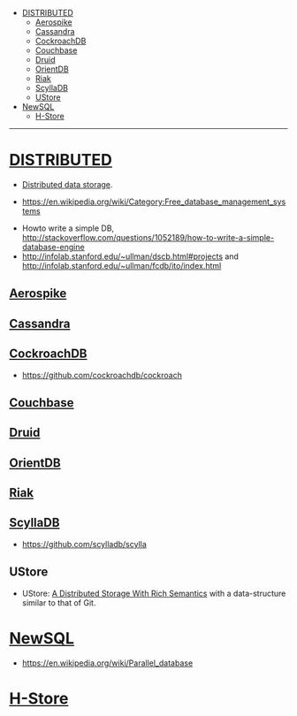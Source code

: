 + [DISTRIBUTED](#distributed)
  + [Aerospike](#aerospike)
  + [Cassandra](#cassandra) 
  + [CockroachDB](#cockroachdb)
  + [Couchbase](#couchbase)
  + [Druid](#druid) 
  + [OrientDB](#orientdb)
  + [Riak](#riak)
  + [ScyllaDB](scylladb)
  + [UStore](#ustore)
+ [NewSQL](#newsql)
  + [H-Store](#h-store)

----


# [DISTRIBUTED](https://en.wikipedia.org/wiki/Distributed_database) 
+ [Distributed data storage](https://en.wikipedia.org/wiki/Category:Distributed_data_stores). 
* https://en.wikipedia.org/wiki/Category:Free_database_management_systems
+ Howto write a simple DB, http://stackoverflow.com/questions/1052189/how-to-write-a-simple-database-engine
+ http://infolab.stanford.edu/~ullman/dscb.html#projects and http://infolab.stanford.edu/~ullman/fcdb/ito/index.html

## [Aerospike](https://en.wikipedia.org/wiki/Aerospike_database)

## [Cassandra](https://en.wikipedia.org/wiki/Apache_Cassandra)

## [CockroachDB](https://en.wikipedia.org/wiki/Cockroach_Labs)
+ https://github.com/cockroachdb/cockroach

## [Couchbase](https://en.wikipedia.org/wiki/Couchbase_Server)

## [Druid](https://en.wikipedia.org/wiki/Druid_(open-source_data_store)) 

## [OrientDB](https://en.wikipedia.org/wiki/OrientDB)

## [Riak](https://en.wikipedia.org/wiki/Riak)

## [ScyllaDB](https://en.wikipedia.org/wiki/ScyllaDB)
+ https://github.com/scylladb/scylla

## UStore
+ UStore: [A Distributed Storage With Rich Semantics](https://arxiv.org/abs/1702.02799) with a data-structure similar to that of Git.

# [NewSQL](https://en.wikipedia.org/wiki/NewSQL)
+ https://en.wikipedia.org/wiki/Parallel_database

# [H-Store](https://en.wikipedia.org/wiki/H-Store)